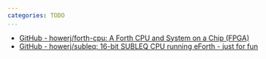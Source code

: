 ```yaml
---
categories: TODO
...
```


- [GitHub - howerj/forth-cpu: A Forth CPU and System on a Chip (FPGA)](https://github.com/howerj/forth-cpu)
- [GitHub - howerj/subleq: 16-bit SUBLEQ CPU running eForth - just for fun](https://github.com/howerj/subleq)